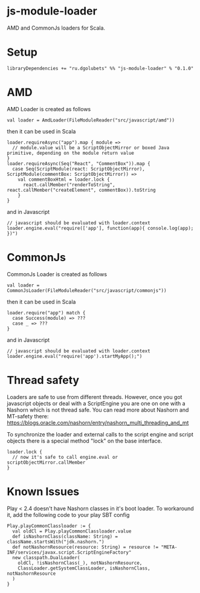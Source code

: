 # js-module-loader
AMD and CommonJs loaders for Scala.

# Setup
```
libraryDependencies += "ru.dgolubets" %% "js-module-loader" % "0.1.0"
```

# AMD
AMD Loader is created as follows
```
val loader = AmdLoader(FileModuleReader("src/javascript/amd"))
```
then it can be used in Scala
```
loader.requireAsync("app").map { module => 
  // module.value will be a ScriptObjectMirror or boxed Java primitive, depending on the module return value
}
loader.requireAsync(Seq("React", "CommentBox")).map {
  case Seq(ScriptModule(react: ScriptObjectMirror), ScriptModule(commentBox: ScriptObjectMirror)) =>
    val commentBoxHtml = loader.lock {
      react.callMember("renderToString", react.callMember("createElement", commentBox)).toString
    }
}
```
and in Javascript
```
// javascript should be evaluated with loader.context
loader.engine.eval("require(['app'], function(app){ console.log(app); })")
```

# CommonJs
CommonJs Loader is created as follows
```
val loader = CommonJsLoader(FileModuleReader("src/javascript/commonjs"))
```
then it can be used in Scala
```
loader.require("app") match { 
  case Success(module) => ???
  case _ => ???
}
```
and in Javascript
```
// javascript should be evaluated with loader.context
loader.engine.eval("require('app').startMyApp();")
```

# Thread safety
Loaders are safe to use from different threads.
However, once you got javascript objects or deal with a ScriptEngine you are one on one with a Nashorn which is not thread safe.
You can read more about Nashorn and MT-safety there: https://blogs.oracle.com/nashorn/entry/nashorn_multi_threading_and_mt

To synchronize the loader and external calls to the script engine and script objects there is a special method "lock" on the base interface.
```
loader.lock {
  // now it's safe to call engine.eval or scriptObjectMirror.callMember
}
```

# Known Issues

Play < 2.4 doesn't have Nashorn classes in it's boot loader. 
To workaround it, add the following code to your play SBT config
```
Play.playCommonClassloader := {
  val oldCl = Play.playCommonClassloader.value
  def isNashornClass(className: String) = className.startsWith("jdk.nashorn.")
  def notNashornResource(resource: String) = resource != "META-INF/services/javax.script.ScriptEngineFactory"
  new classpath.DualLoader(
    oldCl, !isNashornClass(_), notNashornResource,
    ClassLoader.getSystemClassLoader, isNashornClass, notNashornResource
  )
}
```
